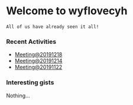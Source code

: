 # Welcome to wyflovecyh
`All of us have already seen it all!`

### Recent Activities
- [Meeting@20191218](m20191218)
- [Meeting@20191214](m20191214)
- [Meeting@20191122](m20191122)

### Interesting gists
Nothing...

